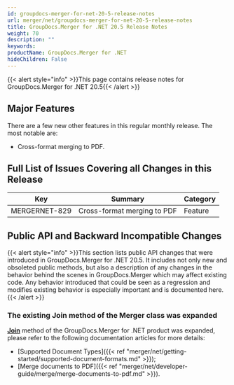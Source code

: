 ```yaml
---
id: groupdocs-merger-for-net-20-5-release-notes
url: merger/net/groupdocs-merger-for-net-20-5-release-notes
title: GroupDocs.Merger for .NET 20.5 Release Notes
weight: 70
description: ""
keywords: 
productName: GroupDocs.Merger for .NET
hideChildren: False
---
```

{{< alert style="info" >}}This page contains release notes for GroupDocs.Merger for .NET 20.5{{< /alert >}}

## Major Features

There are a few new other features in this regular monthly release. The most notable are:

*   Cross-format merging to PDF.

## Full List of Issues Covering all Changes in this Release

| Key | Summary | Category |
| --- | --- | --- |
| MERGERNET-829 | Cross-format merging to PDF | Feature |

## Public API and Backward Incompatible Changes

{{< alert style="info" >}}This section lists public API changes that were introduced in GroupDocs.Merger for .NET 20.5. It includes not only new and obsoleted public methods, but also a description of any changes in the behavior behind the scenes in GroupDocs.Merger which may affect existing code. Any behavior introduced that could be seen as a regression and modifies existing behavior is especially important and is documented here.{{< /alert >}}

### The existing Join method of the Merger class was expanded

**[Join](https://reference.groupdocs.com/merger/net/groupdocs.merger/merger/join)** method of the GroupDocs.Merger for .NET product was expanded, please refer to the following documentation articles for more details: 

*   [Supported Document Types]({{< ref "merger/net/getting-started/supported-document-formats.md" >}});
*   [Merge documents to PDF]({{< ref "merger/net/developer-guide/merge/merge-documents-to-pdf.md" >}}).
